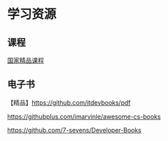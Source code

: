 # 学习资源



## 课程

[国家精品课程](http://www.chinaooc.cn/front/index.htm)



## 电子书

【精品】https://github.com/itdevbooks/pdf

https://githubplus.com/imarvinle/awesome-cs-books

https://github.com/7-sevens/Developer-Books